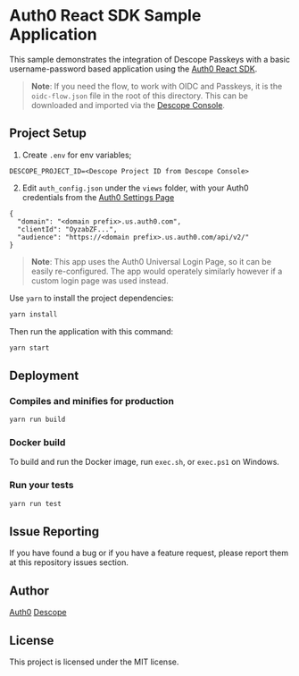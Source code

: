 # Auth0 React SDK Sample Application

This sample demonstrates the integration of Descope Passkeys with a basic username-password based application using the [Auth0 React SDK](https://github.com/auth0/auth0-react).

> **Note**: If you need the flow, to work with OIDC and Passkeys, it is the `oidc-flow.json` file in the root of this directory. This can be downloaded and imported via the [Descope Console](https://app.descope.com/flows).

## Project Setup

1. Create `.env` for env variables;

```
DESCOPE_PROJECT_ID=<Descope Project ID from Descope Console>
```

2. Edit `auth_config.json` under the `views` folder, with your Auth0 credentials from the [Auth0 Settings Page](https://auth0.com/docs/get-started/applications/application-settings#basic-settings)

```
{
  "domain": "<domain prefix>.us.auth0.com",
  "clientId": "OyzabZF...",
  "audience": "https://<domain prefix>.us.auth0.com/api/v2/"
}
```

> **Note**: This app uses the Auth0 Universal Login Page, so it can be easily re-configured. The app would operately similarly however if a custom login page was used instead.

Use `yarn` to install the project dependencies:

```bash
yarn install
```

Then run the application with this command:

```bash
yarn start
```

## Deployment

### Compiles and minifies for production

```bash
yarn run build
```

### Docker build

To build and run the Docker image, run `exec.sh`, or `exec.ps1` on Windows.

### Run your tests

```bash
yarn run test
```

## Issue Reporting

If you have found a bug or if you have a feature request, please report them at this repository issues section.

## Author

[Auth0](https://auth0.com)
[Descope](https://descope.com)

## License

This project is licensed under the MIT license.
